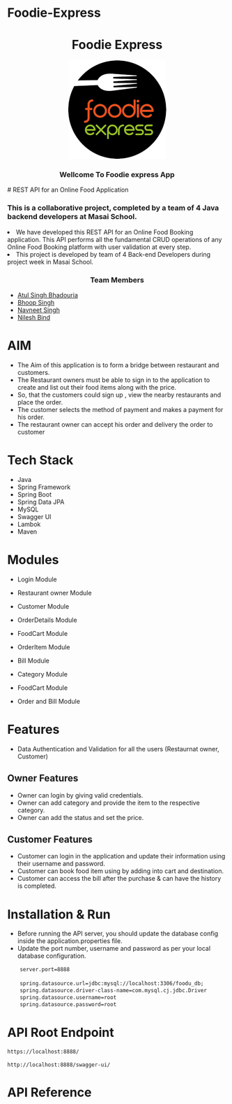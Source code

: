# Foodie-Express


<h1 align=center>Foodie Express</h1>
<div align=center><img  src="/FoodieExpress.png"></div>
<h3 align=center>  Wellcome To Foodie express App </h3>
# REST API for an Online Food Application

### This is a collaborative project, completed by a team of 4 Java backend developers at Masai School.

<li>We have developed this REST API for an Online Food Booking application. This API performs
  all the fundamental CRUD operations of any Online Food Booking platform with user validation at every step.</li>
<li>This project is developed by team of 4 Back-end Developers during project week in Masai School.</li>
 
<h3 align=center>  Team Members </h3>

- [Atul Singh Bhadouria](https://github.com/atulsinghmbbs)
- [Bhoop Singh](https://github.com/bhupirao)
- [Navneet Singh](https://github.com/SinghNavneet17)
- [Nilesh Bind](https://github.com/nilesh1996b)


# AIM

- The Aim of this application is to form a bridge between restaurant and customers.
- The Restaurant owners must be able to sign in to the application to create and list out their food items along with the price.
- So, that the customers could sign up , view the nearby restaurants and place the order.
- The customer selects the method of payment and makes a payment for his order.
- The restaurant owner can accept his order and delivery the order to customer



# Tech Stack
- Java
- Spring Framework
- Spring Boot
- Spring Data JPA
- MySQL
- Swagger UI
- Lambok
- Maven

# Modules

- Login Module
- Restaurant owner Module
- Customer Module
- OrderDetails Module
- FoodCart Module
- OrderItem Module
- Bill Module

- Category Module
- FoodCart Module
- Order and Bill Module



# Features

- Data Authentication and Validation for all the users (Restaurnat owner, Customer)

## Owner Features
- Owner can login by giving valid credentials.
- Owner can add category and provide the item to the respective category. 
- Owner can add the status and set the price.


## Customer Features
- Customer can login in the application and update their information using their username and password.
- Customer can book food item using by adding into cart and destination.
- Customer can access the bill after the purchase & can have the history is completed.


# Installation & Run
 - Before running the API server, you should update the database config inside the application.properties file.
- Update the port number, username and password as per your local database configuration.

```
    server.port=8888

    spring.datasource.url=jdbc:mysql://localhost:3306/foodu_db;
    spring.datasource.driver-class-name=com.mysql.cj.jdbc.Driver
    spring.datasource.username=root
    spring.datasource.password=root
```

# API Root Endpoint
```
https://localhost:8888/
```
```
http://localhost:8888/swagger-ui/
```
# API Reference
